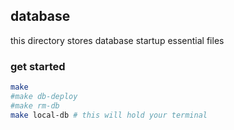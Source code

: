 ## database
this directory stores database startup essential files

### get started
```bash
make
#make db-deploy
#make rm-db
make local-db # this will hold your terminal
```
